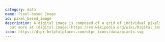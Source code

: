 ```yaml
---
category: data
name: Pixel-based Image
id: pixel_based_image
description: A digital image is composed of a grid of individual pixels. Find
  out more at [digital image](https://en.wikipedia.org/wiki/Digital_image).
icon: https://dtpr.helpfulplaces.com/dtpr_icons/data/pixels.svg
---
```

